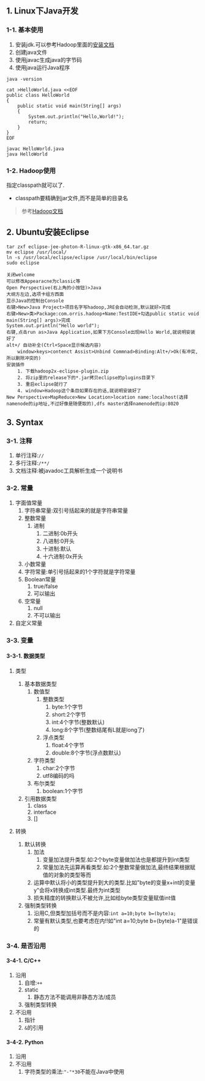 ## 1. Linux下Java开发
### 1-1. 基本使用
1. 安装jdk.可以参考Hadoop里面的[安装文档](https://github.com/orris27/orris/blob/master/bigdata/hadoop/hadoop.md)
2. 创建java文件
3. 使用javac生成java的字节码
4. 使用java运行Java程序
```
java -version

cat >HelloWorld.java <<EOF
public class HelloWorld 
{
    public static void main(String[] args)
    {
        System.out.println("Hello,World!");
        return;
    }
}
EOF

javac HelloWorld.java 
java HelloWorld
```

### 1-2. Hadoop使用
指定classpath就可以了.
+ classpath要精确到jar文件,而不是简单的目录名
> 参考[Hadoop文档](https://github.com/orris27/orris/blob/master/bigdata/hadoop/hadoop.md)



## 2. Ubuntu安装Eclipse
```
tar zxf eclipse-jee-photon-R-linux-gtk-x86_64.tar.gz
mv eclipse /usr/local/
ln -s /usr/local/eclipse/eclipse /usr/local/bin/eclipse
sudo eclipse

关闭welcome
可以修改Appearacne为classic等
Open Perspective(右上角的小按钮)>Java
大纲方左边,选项卡组方西面
显示Java的控制台Console
右键>New>Java Project>项目名字写hadoop,JRE会自动检测,默认就好>完成
右键>New>类>Package:com.orris.hadoop+Name:TestIDE+勾选public static void main(String[] args)>完成
System.out.println("Hello world");
右键,点击run as>Java Application,如果下方Console出现Hello World,就说明安装好了
alt+/ 自动补全(Ctrl+Space显示候选内容)
    window>keys>contenct Assist>Unbind Commnad>Binding:Alt+/>Ok(有冲突,所以删除冲突的)
安装插件
    1. 下载hadoop2x-eclipse-plugin.zip
    2. 将zip里的release下的*.jar拷贝eclipse的plugins目录下
    3. 重启eclipse就行了
    4. window>Hadoop这个条目如果存在的话,就说明安装好了
New Perspective>MapReduce>New Location>location name:localhost(选择namenode的ip地址,不过好像是随便取的),dfs master选择namenode的ip:8020
```

## 3. Syntax
### 3-1. 注释
1. 单行注释:`//`
2. 多行注释:`/**/`
3. 文档注释:被javadoc工具解析生成一个说明书
### 3-2. 常量
1. 字面值常量
    1. 字符串常量:双引号括起来的就是字符串常量
    2. 整数常量
        1. 进制
            1. 二进制:0b开头
            2. 八进制:0开头
            3. 十进制:默认
            4. 十六进制:0x开头
    3. 小数常量
    4. 字符常量:单引号括起来的1个字符就是字符常量
    5. Boolean常量
        1. true/false
        2. 可以输出
    6. 空常量
        1. null
        2. 不可以输出
2. 自定义常量
### 3-3. 变量
#### 3-3-1. 数据类型
1. 类型
    1. 基本数据类型
        1. 数值型
            1. 整数类型
                1. byte:1个字节
                2. short:2个字节
                3. int:4个字节(整数默认)
                4. long:8个字节(整数结尾有L就是long了)
            2. 浮点类型
                1. float:4个字节
                2. double:8个字节(浮点数默认)
        2. 字符类型
            1. char:2个字节
            2. utf8编码的吗
        3. 布尔类型
            1. boolean:1个字节
    2. 引用数据类型
        1. class
        2. interface
        3. []

2. 转换
    1. 默认转换
        1. 加法
            1. 变量加法提升类型.如:2个byte变量做加法也是都提升到int类型
            2. 常量加法先运算再看类型.如:2个整数常量做加法,最终结果根据赋值的对象的类型等而
        2. 运算中默认将小的类型提升到大的类型.比如"byte的变量x+int的变量y"会将x转换成int类型.最终为int类型
        3. 损失精度的转换默认不被允许,比如给byte类型变量赋值int值
    2. 强制类型转换
        1. 沿用C,但类型加括号而不是内容:`int a=10;byte b=(byte)a;`
        2. 常量有默认类型,也要考虑在内!!如"int a=10;byte b=(byte)a-1"是错误的
### 3-4. 是否沿用
#### 3-4-1. C/C++
1. 沿用
    1. 自增:`++`
    2. static
        1. 静态方法不能调用非静态方法/成员
    3. 强制类型转换
2. 不沿用
    1. 指针
    2. `&`的引用
#### 3-4-2. Python
1. 沿用
2. 不沿用
    1. 字符类型的乘法:`"-"*30`不能在Java中使用
